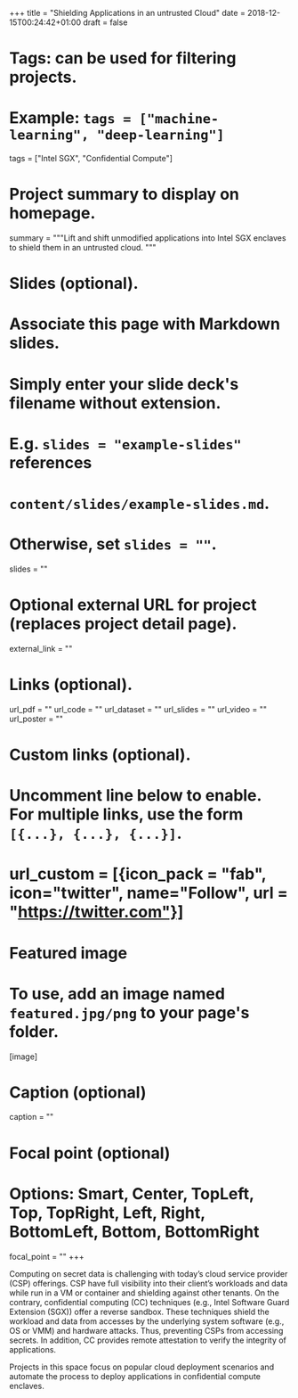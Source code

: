 +++
title = "Shielding Applications in an untrusted Cloud"
date = 2018-12-15T00:24:42+01:00
draft = false

# Tags: can be used for filtering projects.
# Example: `tags = ["machine-learning", "deep-learning"]`
tags = ["Intel SGX", "Confidential Compute"]

# Project summary to display on homepage.
summary = """Lift and shift unmodified applications into Intel SGX enclaves to shield them in an untrusted cloud. """

# Slides (optional).
#   Associate this page with Markdown slides.
#   Simply enter your slide deck's filename without extension.
#   E.g. `slides = "example-slides"` references
#   `content/slides/example-slides.md`.
#   Otherwise, set `slides = ""`.
slides = ""

# Optional external URL for project (replaces project detail page).
external_link = ""

# Links (optional).
url_pdf = ""
url_code = ""
url_dataset = ""
url_slides = ""
url_video = ""
url_poster = ""

# Custom links (optional).
#   Uncomment line below to enable. For multiple links, use the form `[{...}, {...}, {...}]`.
# url_custom = [{icon_pack = "fab", icon="twitter", name="Follow", url = "https://twitter.com"}]

# Featured image
# To use, add an image named `featured.jpg/png` to your page's folder.
[image]
  # Caption (optional)
  caption = ""

  # Focal point (optional)
  # Options: Smart, Center, TopLeft, Top, TopRight, Left, Right, BottomLeft, Bottom, BottomRight
  focal_point = ""
+++

Computing on secret data is challenging with today’s cloud service provider
(CSP) offerings. CSP have full visibility into their client’s workloads and data
while run in a VM or container and shielding against other tenants. On the
contrary, confidential computing (CC) techniques (e.g., Intel Software Guard
Extension (SGX)) offer a reverse sandbox. These techniques shield the workload
and data from accesses by the underlying system software (e.g., OS or VMM) and
hardware attacks. Thus, preventing CSPs from accessing secrets. In addition, CC
provides remote attestation to verify the integrity of applications.

Projects in this space focus on popular cloud deployment scenarios and automate
the process to deploy applications in confidential compute enclaves.
